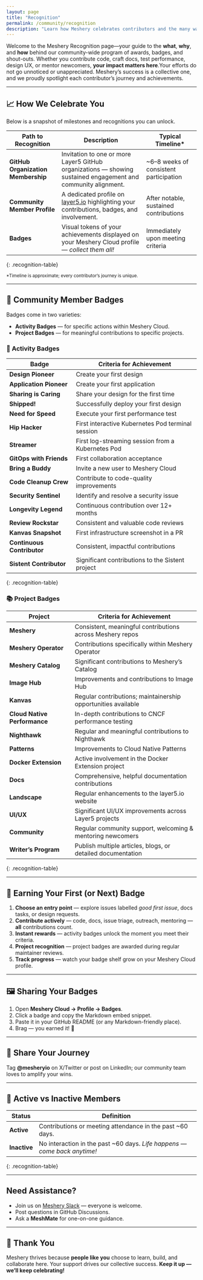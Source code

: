 ```yaml
---
layout: page
title: "Recognition"
permalink: /community/recognition
description: "Learn how Meshery celebrates contributors and the many ways you can earn recognition for your efforts."
---
```


<style>
.recognition-table{
  width:100%;
  border-collapse:collapse;
  margin:2rem 0;
}

.recognition-table th,
.recognition-table td{
  padding:0.6rem 0.8rem;
  border:1px solid var(--shadowLightColor, #ccc);
  color:inherit;
}           
                        
.recognition-table thead th{
  font-weight:600;
}
</style>



Welcome to the Meshery Recognition page—your guide to the **what**, **why**, and **how** behind our community-wide program of awards, badges, and shout-outs. Whether you contribute code, craft docs, test performance, design UX, or mentor newcomers, **your impact matters here**.Your efforts do not go unnoticed or unappreciated. Meshery’s success is a collective one, and we proudly spotlight each contributor’s journey and achievements.

---

## 📈 How We Celebrate You

Below is a snapshot of milestones and recognitions you can unlock.

| Path to Recognition                | Description                                                                                                     | Typical Timeline\*                     |
| ---------------------------------- | --------------------------------------------------------------------------------------------------------------- | -------------------------------------- |
| **GitHub Organization Membership** | Invitation to one or more Layer5 GitHub organizations — showing sustained engagement and community alignment.   | ~6–8 weeks of consistent participation |
| **Community Member Profile**       | A dedicated profile on [layer5.io](https://layer5.io) highlighting your contributions, badges, and involvement. | After notable, sustained contributions |
| **Badges**                         | Visual tokens of your achievements displayed on your Meshery Cloud profile — _collect them all!_                | Immediately upon meeting criteria      |

{: .recognition-table}

<small>\*Timeline is approximate; every contributor’s journey is unique.</small>

---

## 🏅 Community Member Badges

Badges come in two varieties:

- **Activity Badges** — for specific actions within Meshery Cloud.
- **Project Badges** — for meaningful contributions to specific projects.

### 🔧 Activity Badges

| Badge                      | Criteria for Achievement                          |
| -------------------------- | ------------------------------------------------- |
| **Design Pioneer**         | Create your first design                          |
| **Application Pioneer**    | Create your first application                     |
| **Sharing is Caring**      | Share your design for the first time              |
| **Shipped!**               | Successfully deploy your first design             |
| **Need for Speed**         | Execute your first performance test               |
| **Hip Hacker**             | First interactive Kubernetes Pod terminal session |
| **Streamer**               | First log-streaming session from a Kubernetes Pod |
| **GitOps with Friends**    | First collaboration acceptance                    |
| **Bring a Buddy**          | Invite a new user to Meshery Cloud                |
| **Code Cleanup Crew**      | Contribute to code-quality improvements           |
| **Security Sentinel**      | Identify and resolve a security issue             |
| **Longevity Legend**       | Continuous contribution over 12+ months           |
| **Review Rockstar**        | Consistent and valuable code reviews              |
| **Kanvas Snapshot**        | First infrastructure screenshot in a PR           |
| **Continuous Contributor** | Consistent, impactful contributions               |
| **Sistent Contributor**    | Significant contributions to the Sistent project  |

{: .recognition-table}

### 📚 Project Badges


| Project                      | Criteria for Achievement                                      |
| ---------------------------- | ------------------------------------------------------------- |
| **Meshery**                  | Consistent, meaningful contributions across Meshery repos     |
| **Meshery Operator**         | Contributions specifically within Meshery Operator            |
| **Meshery Catalog**          | Significant contributions to Meshery’s Catalog                |
| **Image Hub**                | Improvements and contributions to Image Hub                   |
| **Kanvas**                   | Regular contributions; maintainership opportunities available |
| **Cloud Native Performance** | In-depth contributions to CNCF performance testing            |
| **Nighthawk**                | Regular and meaningful contributions to Nighthawk             |
| **Patterns**                 | Improvements to Cloud Native Patterns                         |
| **Docker Extension**         | Active involvement in the Docker Extension project            |
| **Docs**                     | Comprehensive, helpful documentation contributions            |
| **Landscape**                | Regular enhancements to the layer5.io website                 |
| **UI/UX**                    | Significant UI/UX improvements across Layer5 projects         |
| **Community**                | Regular community support, welcoming & mentoring newcomers    |
| **Writer’s Program**         | Publish multiple articles, blogs, or detailed documentation   |

{: .recognition-table}

---

## 🚀 Earning Your First (or Next) Badge

1. **Choose an entry point** — explore issues labelled _good first issue_, docs tasks, or design requests.
2. **Contribute actively** — code, docs, issue triage, outreach, mentoring — **all** contributions count.
3. **Instant rewards** — activity badges unlock the moment you meet their criteria.
4. **Project recognition** — project badges are awarded during regular maintainer reviews.
5. **Track progress** — watch your badge shelf grow on your Meshery Cloud profile.

---

## 🖼️ Sharing Your Badges

1. Open **Meshery Cloud → Profile → Badges**.
2. Click a badge and copy the Markdown embed snippet.
3. Paste it in your GitHub README (or any Markdown-friendly place).
4. Brag — you earned it! 🎉

---

## 📣 Share Your Journey

Tag **@mesheryio** on X/Twitter or post on LinkedIn; our community team loves to amplify your wins.

---

## 👀 Active vs Inactive Members

| Status       | Definition                                                               |
| ------------ | ------------------------------------------------------------------------ |
| **Active**   | Contributions or meeting attendance in the past ~60 days.                |
| **Inactive** | No interaction in the past ~60 days. _Life happens — come back anytime!_ |
{: .recognition-table}

---

## Need Assistance?

- Join us on [Meshery Slack](https://slack.meshery.io) — everyone is welcome.
- Post questions in GitHub Discussions.
- Ask a **MeshMate** for one-on-one guidance.

---

## 💚 Thank You

Meshery thrives because **people like you** choose to learn, build, and collaborate here. Your support drives our collective success. **Keep it up — we’ll keep celebrating!**
